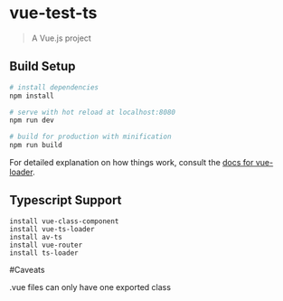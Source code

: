 # vue-test-ts

> A Vue.js project

## Build Setup

``` bash
# install dependencies
npm install

# serve with hot reload at localhost:8080
npm run dev

# build for production with minification
npm run build
```

For detailed explanation on how things work, consult the [docs for vue-loader](http://vuejs.github.io/vue-loader).

## Typescript Support

```install typescript
install vue-class-component
install vue-ts-loader
install av-ts
install vue-router
install ts-loader
```

#Caveats

.vue files can only have one exported class

